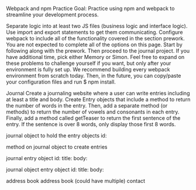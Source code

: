 Webpack and npm Practice
Goal: Practice using npm and webpack to streamline your development process.

Separate logic into at least two JS files (business logic and interface logic). Use import and export statements to get them communicating.
Configure webpack to include all of the functionality covered in the section prework.
You are not expected to complete all of the options on this page. Start by following along with the prework. Then proceed to the journal project. If you have additional time, pick either Memory or Simon.
Feel free to expand on these problems to challenge yourself if you want, but only after your environment is fully set up.
We recommend building every webpack environment from scratch today. Then, in the future, you can copy/paste your configuration files and run $ npm install.


Journal
Create a journaling website where a user can write entries including at least a title and body. Create Entry objects that include a method to return the number of words in the entry. Then, add a separate method (or methods) to return the number of vowels and consonants in each entry. Finally, add a method called getTeaser to return the first sentence of the entry. If the sentence is over 8 words, only display those first 8 words.

journal object to hold the entry objects
  id:

  method on journal object to create entries

  journal entry object
    id:
    title:
    body:


journal object
  entry object
    id:
    title:
    body:

address book
  address book (could have multiple)
    contact

    

